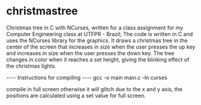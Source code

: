 # christmastree
Christmas tree in C with NCurses, written for a class assignment for my Computer Engineering class at UTFPR - Brazil;
The code is written in C and uses the NCurses library for the graphics.
It draws a christmas tree in the center of the screen that increases in size when the user presses the up key and increases in size when the user presses the down key. 
The tree changes in color when it reaches a set height, giving the blinking effect of the christmas lights.

---- Instructions for compiling ---- 
gcc -o main main.c -ln curses

compile in full screen otherwise it will glitch due to the x and y axis, the positions are calculated using a set value for full screen.
